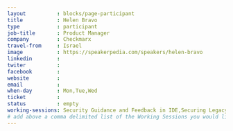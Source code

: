 ```yaml
---
layout          : blocks/page-participant
title           : Helen Bravo
type            : participant
job-title       : Product Manager
company         : Checkmarx
travel-from     : Israel
image           : https://speakerpedia.com/speakers/helen-bravo
linkedin        : 
twiter          : 
facebook        :
website         : 
email           :
when-day        : Mon,Tue,Wed
ticket          :
status          : empty
working-sessions: Security Guidance and Feedback in IDE,Securing Legacy Applications,Docker Security,ELK Security Dashboards,Integrating Security Tools in the SDL,A comparison of strength and weaknesses of specific FOSS tools, Scaling Static Analysis Reviews and Deployments, Securing the CI Pipeline, SAMM Metrics for Enterprise,Threat and Vulnerability Management,Agile Practices for Security Teams,Define Agile Security Practices,Integrating Security into an Spotify Model,Scaling Agile Planning and Education.md,Evaluation/Optimization/Creation of Training Slides,Best practices in using SAST, DAST, IAST and RASP Tools		
# add above a comma delimited list of the Working Sessions you would like to attend (use the session's title)
---
```


<!-- put more details about participant here -->
